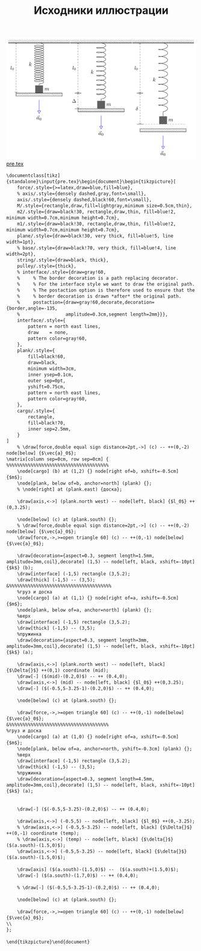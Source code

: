 ﻿---
title: "Исходники иллюстрации"
type: "notpost"
---
<a class="imag2" href="/cook/gallery/tikzpicture_1d7bb75988e6bd8a0f6bcfa816562687.tex"><img src="/cook/gallery/tikzpicture_1d7bb75988e6bd8a0f6bcfa816562687.pdf.jpg" alt=""></a>
<a href="/cook/gallery/pre">pre.tex</a>
<pre><code class="language-latex">\documentclass[tikz]{standalone}\input{pre.tex}\begin{document}\begin{tikzpicture}[
    force/.style={>=latex,draw=blue,fill=blue},
    % axis/.style={densely dashed,gray,font=\small},
    axis/.style={densely dashed,black!60,font=\small},
    M/.style={rectangle,draw,fill=lightgray,minimum size=0.5cm,thin},
    m2/.style={draw=black!30, rectangle,draw,thin, fill=blue!2, minimum width=0.7cm,minimum height=0.7cm},
    m1/.style={draw=black!30, rectangle,draw,thin, fill=blue!2, minimum width=0.7cm,minimum height=0.7cm},
    plane/.style={draw=black!30, very thick, fill=blue!5, line width=1pt},
    % base/.style={draw=black!70, very thick, fill=blue!4, line width=2pt},
    string/.style={draw=black, thick},
    pulley/.style={thick},
    % interface/.style={draw=gray!60,
    %     % The border decoration is a path replacing decorator. 
    %     % For the interface style we want to draw the original path.
    %     % The postaction option is therefore used to ensure that the
    %     % border decoration is drawn *after* the original path.
    %     postaction={draw=gray!60,decorate,decoration={border,angle=-135,
    %                 amplitude=0.3cm,segment length=2mm}}},
    interface/.style={
        pattern = north east lines,
        draw    = none,
        pattern color=gray!60,          
    },
    plank/.style={
        fill=black!60, 
        draw=black,
        minimum width=3cm,
        inner ysep=0.1cm,
        outer sep=0pt,
        yshift=0.75cm,
        pattern = north east lines,
        pattern color=gray!60, 
    },
    cargo/.style={
        rectangle,
        fill=black!70,              
        inner sep=2.5mm,
    }
]
    % \draw[force,double equal sign distance=2pt,->] (c) -- ++(0,-2) node[below] {$\vec{a}_0$};
\matrix[column sep=0cm, row sep=0cm] {
%%%%%%%%%%%%%%%%%%%%%%%%%%%%%%%%%%%%%%
    \node[cargo] (b) at (1,2) {} node[right of=b, xshift=-0.5cm] {$m$};
    \node[plank, below of=b, anchor=north] (plank) {};
    % \node[right] at (plank.east) {доска};

    \draw[axis,<->] (plank.north west) -- node[left, black] {$l_0$} ++(0,3.25);

    \node[below] (c) at (plank.south) {};
    % \draw[force,double equal sign distance=2pt,->] (c) -- ++(0,-2) node[below] {$\vec{a}_0$};
    \draw[force,->,>=open triangle 60] (c) -- ++(0,-1) node[below] {$\vec{a}_0$};

    \draw[decoration={aspect=0.3, segment length=1.5mm, amplitude=3mm,coil},decorate] (1,5) -- node[left, black, xshift=-10pt] {$k$} (b); 
    \draw[interface] (-1,5) rectangle (3,5.2);
    \draw[thick] (-1,5) -- (3,5);   
&%%%%%%%%%%%%%%%%%%%%%%%%%%%%%%%%%%%%%%
    %груз и доска
    \node[cargo] (a) at (1,1) {} node[right of=a, xshift=-0.5cm] {$m$};
    \node[plank, below of=a, anchor=north] (plank) {};
    %верх
    \draw[interface] (-1,5) rectangle (3,5.2);
    \draw[thick] (-1,5) -- (3,5);
    %пружинка
    \draw[decoration={aspect=0.3, segment length=3mm, amplitude=3mm,coil},decorate] (1,5) -- node[left, black, xshift=-10pt] {$k$} (a); 

    \draw[axis,<->] (plank.north west) -- node[left, black] {$\Delta{}$} ++(0,1) coordinate (mid);
    \draw[-] ($(mid)-(0.2,0)$) -- ++ (0.4,0);
    \draw[axis,<->] (mid) -- node[left, black] {$l_0$} ++(0,3.25);
    \draw[-] ($(-0.5,5-3.25-1)-(0.2,0)$) -- ++ (0.4,0);

    \node[below] (c) at (plank.south) {};

    \draw[force,->,>=open triangle 60] (c) -- ++(0,-1) node[below] {$\vec{a}_0$};
&%%%%%%%%%%%%%%%%%%%%%%%%%%%%%%%%%%%%%
%груз и доска
    \node[cargo] (a) at (1,0) {} node[right of=a, xshift=-0.5cm] {$m$};
    \node[plank, below of=a, anchor=north, yshift=-0.3cm] (plank) {};
    %верх
    \draw[interface] (-1,5) rectangle (3,5.2);
    \draw[thick] (-1,5) -- (3,5);
    %пружинка
    \draw[decoration={aspect=0.3, segment length=4.5mm, amplitude=3mm,coil},decorate] (1,5) -- node[left, black, xshift=-10pt] {$k$} (a); 

   
    \draw[-] ($(-0.5,5-3.25)-(0.2,0)$) -- ++ (0.4,0);

    \draw[axis,<->] (-0.5,5) -- node[left, black] {$l_0$} ++(0,-3.25);
    % \draw[axis,<->] (-0.5,5-3.25) -- node[left, black] {$\Delta{}$} ++(0,-1) coordinate (temp);
    % \draw[axis,<->] (temp) -- node[left, black] {$\delta{}$} ($(a.south)-(1.5,0)$);
    \draw[axis,<->] (-0.5,5-3.25) -- node[left, black] {$\delta{}$} ($(a.south)-(1.5,0)$);

    \draw[axis] ($(a.south)-(1.5,0)$) --  ($(a.south)+(1.5,0)$);
    \draw[-] ($(a.south)-(1.7,0)$) -- ++ (0.4,0);

    % \draw[-] ($(-0.5,5-3.25-1)-(0.2,0)$) -- ++ (0.4,0);

    \node[below] (c) at (plank.south) {};

    \draw[force,->,>=open triangle 60] (c) -- ++(0,-1) node[below] {$\vec{a}_0$};
\\
};

\end{tikzpicture}\end{document}</code></pre>